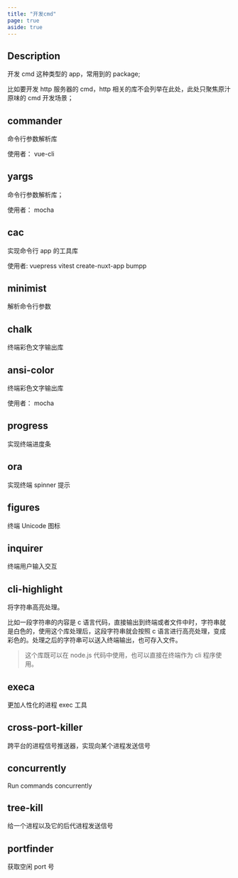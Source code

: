 ```yaml
---
title: "开发cmd"
page: true
aside: true
---
```


## Description

开发 cmd 这种类型的 app，常用到的 package;

比如要开发 http 服务器的 cmd，http 相关的库不会列举在此处，此处只聚焦原汁原味的 cmd 开发场景；

## commander

命令行参数解析库

使用者： vue-cli

## yargs

命令行参数解析库；

使用者： mocha

## cac

实现命令行 app 的工具库

使用者: vuepress vitest create-nuxt-app bumpp

## minimist

解析命令行参数

## chalk

终端彩色文字输出库

## ansi-color

终端彩色文字输出库

使用者： mocha

## progress

实现终端进度条

## ora

实现终端 spinner 提示

## figures

终端 Unicode 图标

## inquirer

终端用户输入交互

## cli-highlight

将字符串高亮处理。

比如一段字符串的内容是 c 语言代码，直接输出到终端或者文件中时，字符串就是白色的，使用这个库处理后，这段字符串就会按照 c 语言进行高亮处理，变成彩色的。处理之后的字符串可以送入终端输出，也可存入文件。

> 这个库既可以在 node.js 代码中使用，也可以直接在终端作为 cli 程序使用。

## execa

更加人性化的进程 exec 工具

## cross-port-killer

跨平台的进程信号推送器，实现向某个进程发送信号

## concurrently

Run commands concurrently

## tree-kill

给一个进程以及它的后代进程发送信号

## portfinder

获取空闲 port 号

<Giscus />

